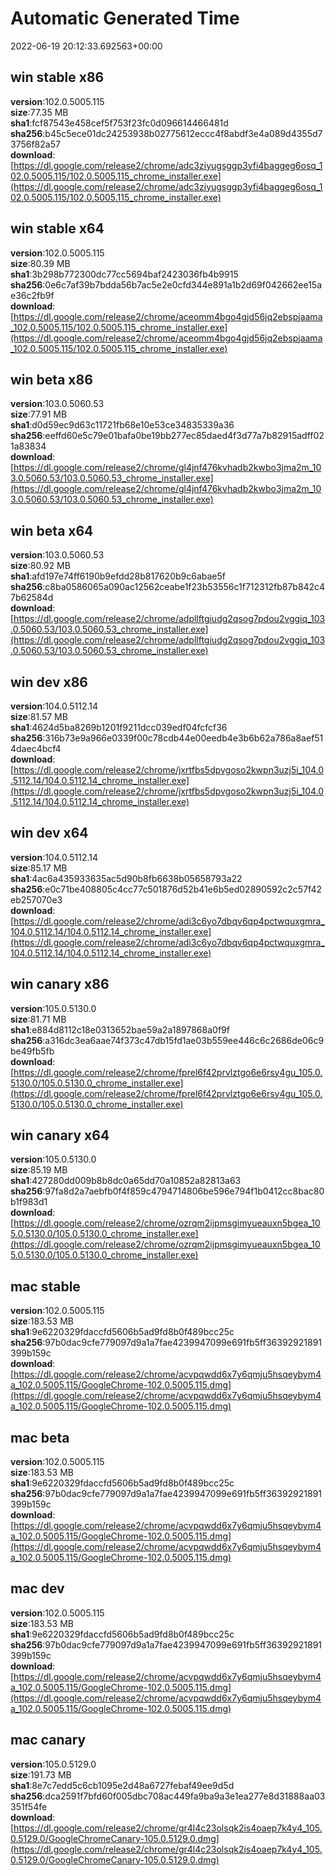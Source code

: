 # Automatic Generated Time
2022-06-19 20:12:33.692563+00:00

## win stable x86
**version**:102.0.5005.115  
**size**:77.35 MB  
**sha1**:fcf87543e458cef5f753f23fc0d096614466481d  
**sha256**:b45c5ece01dc24253938b02775612eccc4f8abdf3e4a089d4355d73756f82a57  
**download**:[https://dl.google.com/release2/chrome/adc3ziyugsggp3yfi4baggeg6osq_102.0.5005.115/102.0.5005.115_chrome_installer.exe](https://dl.google.com/release2/chrome/adc3ziyugsggp3yfi4baggeg6osq_102.0.5005.115/102.0.5005.115_chrome_installer.exe)  

## win stable x64
**version**:102.0.5005.115  
**size**:80.39 MB  
**sha1**:3b298b772300dc77cc5694baf2423036fb4b9915  
**sha256**:0e6c7af39b7bdda56b7ac5e2e0cfd344e891a1b2d69f042662ee15ae36c2fb9f  
**download**:[https://dl.google.com/release2/chrome/aceomm4bgo4gjd56jq2ebspjaama_102.0.5005.115/102.0.5005.115_chrome_installer.exe](https://dl.google.com/release2/chrome/aceomm4bgo4gjd56jq2ebspjaama_102.0.5005.115/102.0.5005.115_chrome_installer.exe)  

## win beta x86
**version**:103.0.5060.53  
**size**:77.91 MB  
**sha1**:d0d59ec9d63c11721fb68e10e53ce34835339a36  
**sha256**:eeffd60e5c79e01bafa0be19bb277ec85daed4f3d77a7b82915adff021a83834  
**download**:[https://dl.google.com/release2/chrome/gl4jnf476kvhadb2kwbo3jma2m_103.0.5060.53/103.0.5060.53_chrome_installer.exe](https://dl.google.com/release2/chrome/gl4jnf476kvhadb2kwbo3jma2m_103.0.5060.53/103.0.5060.53_chrome_installer.exe)  

## win beta x64
**version**:103.0.5060.53  
**size**:80.92 MB  
**sha1**:afd197e74ff6190b9efdd28b817620b9c6abae5f  
**sha256**:c8ba0586065a090ac12562ceabe1f23b53556c1f712312fb87b842c47b62584d  
**download**:[https://dl.google.com/release2/chrome/adpllftgiudg2qsog7pdou2vggiq_103.0.5060.53/103.0.5060.53_chrome_installer.exe](https://dl.google.com/release2/chrome/adpllftgiudg2qsog7pdou2vggiq_103.0.5060.53/103.0.5060.53_chrome_installer.exe)  

## win dev x86
**version**:104.0.5112.14  
**size**:81.57 MB  
**sha1**:4624d5ba8269b1201f9211dcc039edf04fcfcf36  
**sha256**:316b73e9a966e0339f00c78cdb44e00eedb4e3b6b62a786a8aef514daec4bcf4  
**download**:[https://dl.google.com/release2/chrome/jxrtfbs5dpvgoso2kwpn3uzj5i_104.0.5112.14/104.0.5112.14_chrome_installer.exe](https://dl.google.com/release2/chrome/jxrtfbs5dpvgoso2kwpn3uzj5i_104.0.5112.14/104.0.5112.14_chrome_installer.exe)  

## win dev x64
**version**:104.0.5112.14  
**size**:85.17 MB  
**sha1**:4ac6a435933635ac5d90b8fb6638b05658793a22  
**sha256**:e0c71be408805c4cc77c501876d52b41e6b5ed02890592c2c57f42eb257070e3  
**download**:[https://dl.google.com/release2/chrome/adi3c6yo7dbqv6qp4pctwquxgmra_104.0.5112.14/104.0.5112.14_chrome_installer.exe](https://dl.google.com/release2/chrome/adi3c6yo7dbqv6qp4pctwquxgmra_104.0.5112.14/104.0.5112.14_chrome_installer.exe)  

## win canary x86
**version**:105.0.5130.0  
**size**:81.71 MB  
**sha1**:e884d8112c18e0313652bae59a2a1897868a0f9f  
**sha256**:a316dc3ea6aae74f373c47db15fd1ae03b559ee446c6c2686de06c9be49fb5fb  
**download**:[https://dl.google.com/release2/chrome/fprel6f42prvlztgo6e6rsy4gu_105.0.5130.0/105.0.5130.0_chrome_installer.exe](https://dl.google.com/release2/chrome/fprel6f42prvlztgo6e6rsy4gu_105.0.5130.0/105.0.5130.0_chrome_installer.exe)  

## win canary x64
**version**:105.0.5130.0  
**size**:85.19 MB  
**sha1**:427280dd009b8b8dc0a65dd70a10852a82813a63  
**sha256**:97fa8d2a7aebfb0f4f859c4794714806be596e794f1b0412cc8bac80b1f983d1  
**download**:[https://dl.google.com/release2/chrome/ozrqm2ijpmsgimyueauxn5bgea_105.0.5130.0/105.0.5130.0_chrome_installer.exe](https://dl.google.com/release2/chrome/ozrqm2ijpmsgimyueauxn5bgea_105.0.5130.0/105.0.5130.0_chrome_installer.exe)  

## mac stable
**version**:102.0.5005.115  
**size**:183.53 MB  
**sha1**:9e6220329fdaccfd5606b5ad9fd8b0f489bcc25c  
**sha256**:97b0dac9cfe779097d9a1a7fae4239947099e691fb5ff36392921891399b159c  
**download**:[https://dl.google.com/release2/chrome/acvpqwdd6x7y6qmju5hsqeybym4a_102.0.5005.115/GoogleChrome-102.0.5005.115.dmg](https://dl.google.com/release2/chrome/acvpqwdd6x7y6qmju5hsqeybym4a_102.0.5005.115/GoogleChrome-102.0.5005.115.dmg)  

## mac beta
**version**:102.0.5005.115  
**size**:183.53 MB  
**sha1**:9e6220329fdaccfd5606b5ad9fd8b0f489bcc25c  
**sha256**:97b0dac9cfe779097d9a1a7fae4239947099e691fb5ff36392921891399b159c  
**download**:[https://dl.google.com/release2/chrome/acvpqwdd6x7y6qmju5hsqeybym4a_102.0.5005.115/GoogleChrome-102.0.5005.115.dmg](https://dl.google.com/release2/chrome/acvpqwdd6x7y6qmju5hsqeybym4a_102.0.5005.115/GoogleChrome-102.0.5005.115.dmg)  

## mac dev
**version**:102.0.5005.115  
**size**:183.53 MB  
**sha1**:9e6220329fdaccfd5606b5ad9fd8b0f489bcc25c  
**sha256**:97b0dac9cfe779097d9a1a7fae4239947099e691fb5ff36392921891399b159c  
**download**:[https://dl.google.com/release2/chrome/acvpqwdd6x7y6qmju5hsqeybym4a_102.0.5005.115/GoogleChrome-102.0.5005.115.dmg](https://dl.google.com/release2/chrome/acvpqwdd6x7y6qmju5hsqeybym4a_102.0.5005.115/GoogleChrome-102.0.5005.115.dmg)  

## mac canary
**version**:105.0.5129.0  
**size**:191.73 MB  
**sha1**:8e7c7edd5c6cb1095e2d48a6727febaf49ee9d5d  
**sha256**:dca2591f7bfd60f005dbc708ac449fa9ba9a3e1ea277e8d31888aa03351f54fe  
**download**:[https://dl.google.com/release2/chrome/gr4l4c23olsqk2is4oaep7k4y4_105.0.5129.0/GoogleChromeCanary-105.0.5129.0.dmg](https://dl.google.com/release2/chrome/gr4l4c23olsqk2is4oaep7k4y4_105.0.5129.0/GoogleChromeCanary-105.0.5129.0.dmg)  

